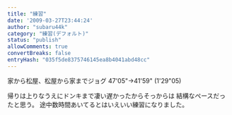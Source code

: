 ```yaml
---
title: "練習"
date: '2009-03-27T23:44:24'
author: "subaru44k"
category: "練習(デフォルト)"
status: "publish"
allowComments: true
convertBreaks: false
entryHash: "035f5de8375746145ea8b4041abd48cc"
---
```

家から松屋、松屋から家までジョグ
47'05"→41'59" (1'29"05)

帰りは上りなうえにドンキまで凄い遅かったからそっからは
結構なペースだったと思う。
途中数時間あいてるとはいえいい練習になりました。
